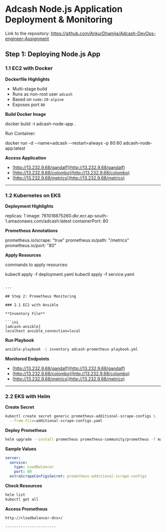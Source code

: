 
# Adcash Node.js Application Deployment & Monitoring

Link to the repository: https://github.com/AnkurDhamija/Adcash-DevOps-engineer-Assignment

## Step 1: Deploying Node.js App

### 1.1 EC2 with Docker

**Dockerfile Highlights**
- Multi-stage build
- Runs as non-root user `adcash`
- Based on `node:20-alpine`
- Exposes port `80`


**Build Docker Image**

docker build -t adcash-node-app .


Run Container:


docker run -d --name=adcash --restart=always -p 80:80 adcash-node-app:latest


**Access Application**

* [http://13.232.9.68/gandalf](http://13.232.9.68/gandalf)
* [http://13.232.9.68/colombo](http://13.232.9.68/colombo)
* [http://13.232.9.68/metrics](http://13.232.9.68/metrics)

---

### 1.2 Kubernetes on EKS

**Deployment Highlights**


replicas: 1
image: 761018875260.dkr.ecr.ap-south-1.amazonaws.com/adcash:latest
containerPort: 80

**Prometheus Annotations**


prometheus.io/scrape: "true"
prometheus.io/path: "/metrics"
prometheus.io/port: "80"


**Apply Resources**

commands to apply resources: 

kubectl apply -f deployment.yaml
kubectl apply -f service.yaml
```

---

## Step 2: Prometheus Monitoring

### 2.1 EC2 with Ansible

**Inventory File**

```ini
[adcash-ansible]
localhost ansible_connection=local
```

**Run Playbook**

```bash
ansible-playbook -i inventory adcash-prometheus-playbook.yml
```

**Monitored Endpoints**

* [http://13.232.9.68/gandalf](http://13.232.9.68/gandalf)
* [http://13.232.9.68/colombo](http://13.232.9.68/colombo)
* [http://13.232.9.68/metrics](http://13.232.9.68/metrics)

---

### 2.2 EKS with Helm

**Create Secret**

```bash
kubectl create secret generic prometheus-additional-scrape-configs \
  --from-file=additional-scrape-configs.yaml
```

**Deploy Prometheus**

```bash
helm upgrade --install prometheus prometheus-community/prometheus -f main-values.yaml
```

**Sample Values**

```yaml
server:
  service:
    type: LoadBalancer
    port: 80
  extraScrapeConfigsSecret: prometheus-additional-scrape-configs
```

**Check Resources**

```bash
helm list
kubectl get all
```

**Access Prometheus**

```
http://<loadbalancer-dns>/

-----------------------
